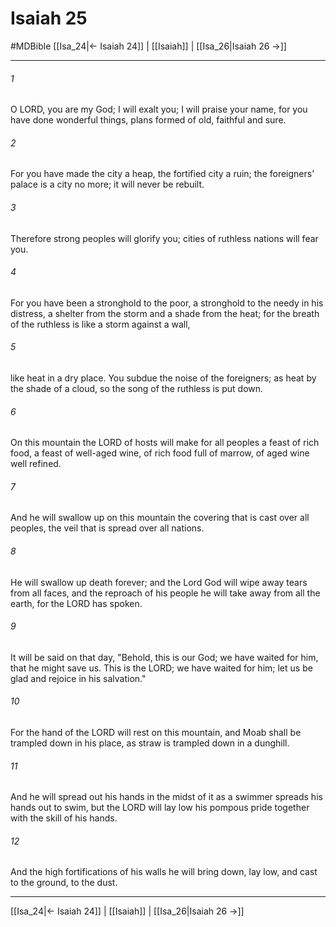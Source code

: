 # Isaiah 25
#MDBible
[[Isa_24|← Isaiah 24]] | [[Isaiah]] | [[Isa_26|Isaiah 26 →]]

***

###### 1 

O LORD, you are my God; I will exalt you; I will praise your name, for you have done wonderful things, plans formed of old, faithful and sure. 

###### 2 

For you have made the city a heap, the fortified city a ruin; the foreigners' palace is a city no more; it will never be rebuilt. 

###### 3 

Therefore strong peoples will glorify you; cities of ruthless nations will fear you. 

###### 4 

For you have been a stronghold to the poor, a stronghold to the needy in his distress, a shelter from the storm and a shade from the heat; for the breath of the ruthless is like a storm against a wall, 

###### 5 

like heat in a dry place. You subdue the noise of the foreigners; as heat by the shade of a cloud, so the song of the ruthless is put down. 

###### 6 

On this mountain the LORD of hosts will make for all peoples a feast of rich food, a feast of well-aged wine, of rich food full of marrow, of aged wine well refined. 

###### 7 

And he will swallow up on this mountain the covering that is cast over all peoples, the veil that is spread over all nations. 

###### 8 

He will swallow up death forever; and the Lord God will wipe away tears from all faces, and the reproach of his people he will take away from all the earth, for the LORD has spoken. 

###### 9 

It will be said on that day, "Behold, this is our God; we have waited for him, that he might save us. This is the LORD; we have waited for him; let us be glad and rejoice in his salvation." 

###### 10 

For the hand of the LORD will rest on this mountain, and Moab shall be trampled down in his place, as straw is trampled down in a dunghill. 

###### 11 

And he will spread out his hands in the midst of it as a swimmer spreads his hands out to swim, but the LORD will lay low his pompous pride together with the skill of his hands. 

###### 12 

And the high fortifications of his walls he will bring down, lay low, and cast to the ground, to the dust. 

***

[[Isa_24|← Isaiah 24]] | [[Isaiah]] | [[Isa_26|Isaiah 26 →]]
